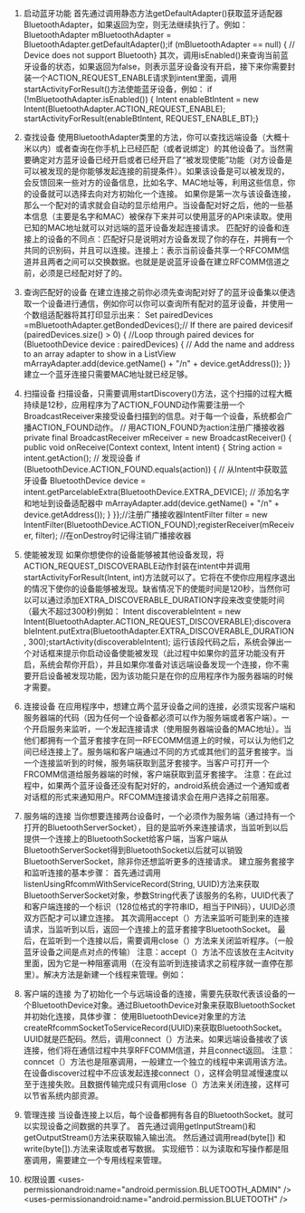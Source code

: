 1. 启动蓝牙功能
首先通过调用静态方法getDefaultAdapter()获取蓝牙适配器BluetoothAdapter，如果返回为空，则无法继续执行了。例如：
BluetoothAdapter mBluetoothAdapter = BluetoothAdapter.getDefaultAdapter();if (mBluetoothAdapter == null) {   // Device does not support Bluetooth}
其次，调用isEnabled()来查询当前蓝牙设备的状态，如果返回为false，则表示蓝牙设备没有开启，接下来你需要封装一个ACTION_REQUEST_ENABLE请求到intent里面，调用startActivityForResult()方法使能蓝牙设备，例如：
if (!mBluetoothAdapter.isEnabled()) {    Intent enableBtIntent = new Intent(BluetoothAdapter.ACTION_REQUEST_ENABLE);    startActivityForResult(enableBtIntent, REQUEST_ENABLE_BT);}

2. 查找设备
使用BluetoothAdapter类里的方法，你可以查找远端设备（大概十米以内）或者查询在你手机上已经匹配（或者说绑定）的其他设备了。当然需要确定对方蓝牙设备已经开启或者已经开启了“被发现使能”功能（对方设备是可以被发现的是你能够发起连接的前提条件）。如果该设备是可以被发现的，会反馈回来一些对方的设备信息，比如名字、MAC地址等，利用这些信息，你的设备就可以选择去向对方初始化一个连接。 
如果你是第一次与该设备连接，那么一个配对的请求就会自动的显示给用户。当设备配对好之后，他的一些基本信息（主要是名字和MAC）被保存下来并可以使用蓝牙的API来读取。使用已知的MAC地址就可以对远端的蓝牙设备发起连接请求。 
匹配好的设备和连接上的设备的不同点：匹配好只是说明对方设备发现了你的存在，并拥有一个共同的识别码，并且可以连接。连接上：表示当前设备共享一个RFCOMM信道并且两者之间可以交换数据。也就是是说蓝牙设备在建立RFCOMM信道之前，必须是已经配对好了的。

3. 查询匹配好的设备
在建立连接之前你必须先查询配对好了的蓝牙设备集以便选取一个设备进行通信，例如你可以你可以查询所有配对的蓝牙设备，并使用一个数组适配器将其打印显示出来：
Set<BluetoothDevice> pairedDevices =mBluetoothAdapter.getBondedDevices();// If there are paired devicesif (pairedDevices.size() > 0) {    //Loop through paired devices    for (BluetoothDevice device : pairedDevices) {        // Add the name and address to an array adapter to show in a ListView        mArrayAdapter.add(device.getName() + "/n" + device.getAddress());    }}
建立一个蓝牙连接只需要MAC地址就已经足够。

4. 扫描设备
扫描设备，只需要调用startDiscovery()方法，这个扫描的过程大概持续是12秒，应用程序为了ACTION_FOUND动作需要注册一个BroadcastReceiver来接受设备扫描到的信息。对于每一个设备，系统都会广播ACTION_FOUND动作。
// 用ACTION_FOUND为action注册广播接收器private final BroadcastReceiver mReceiver = new BroadcastReceiver() {    public void onReceive(Context context, Intent intent) {        String action = intent.getAction();        // 发现设备        if (BluetoothDevice.ACTION_FOUND.equals(action)) {        // 从Intent中获取蓝牙设备        BluetoothDevice device = intent.getParcelableExtra(BluetoothDevice.EXTRA_DEVICE);        // 添加名字和地址到设备适配器中        mArrayAdapter.add(device.getName() + "/n" + device.getAddress());        }    }};//注册广播接收器IntentFilter filter = new IntentFilter(BluetoothDevice.ACTION_FOUND);registerReceiver(mReceiver, filter); //在onDestroy时记得注销广播接收器

5. 使能被发现
如果你想使你的设备能够被其他设备发现，将ACTION_REQUEST_DISCOVERABLE动作封装在intent中并调用startActivityForResult(Intent, int)方法就可以了。它将在不使你应用程序退出的情况下使你的设备能够被发现。缺省情况下的使能时间是120秒，当然你可以可以通过添加EXTRA_DISCOVERABLE_DURATION字段来改变使能时间（最大不超过300秒)例如：
Intent discoverableIntent = new Intent(BluetoothAdapter.ACTION_REQUEST_DISCOVERABLE);discoverableIntent.putExtra(BluetoothAdapter.EXTRA_DISCOVERABLE_DURATION, 300);startActivity(discoverableIntent);
运行该段代码之后，系统会弹出一个对话框来提示你启动设备使能被发现（此过程中如果你的蓝牙功能没有开启，系统会帮你开启），并且如果你准备对该远端设备发现一个连接，你不需要开启设备被发现功能，因为该功能只是在你的应用程序作为服务器端的时候才需要。

6. 连接设备
在应用程序中，想建立两个蓝牙设备之间的连接，必须实现客户端和服务器端的代码（因为任何一个设备都必须可以作为服务端或者客户端）。一个开启服务来监听，一个发起连接请求（使用服务器端设备的MAC地址）。当他们都拥有一个蓝牙套接字在同一RFECOMM信道上的时候，可以认为他们之间已经连接上了。服务端和客户端通过不同的方式或其他们的蓝牙套接字。当一个连接监听到的时候，服务端获取到蓝牙套接字。当客户可打开一个FRCOMM信道给服务器端的时候，客户端获取到蓝牙套接字。 
注意：在此过程中，如果两个蓝牙设备还没有配对好的，android系统会通过一个通知或者对话框的形式来通知用户。RFCOMM连接请求会在用户选择之前阻塞。

7. 服务端的连接
当你想要连接两台设备时，一个必须作为服务端（通过持有一个打开的BluetoothServerSocket），目的是监听外来连接请求，当监听到以后提供一个连接上的BluetoothSocket给客户端，当客户端从BluetoothServerSocket得到BluetoothSocket以后就可以销毁BluetoothServerSocket，除非你还想监听更多的连接请求。 
建立服务套接字和监听连接的基本步骤： 
首先通过调用listenUsingRfcommWithServiceRecord(String, UUID)方法来获取BluetoothServerSocket对象，参数String代表了该服务的名称，UUID代表了和客户端连接的一个标识（128位格式的字符串ID，相当于PIN码），UUID必须双方匹配才可以建立连接。 
其次调用accept（）方法来监听可能到来的连接请求，当监听到以后，返回一个连接上的蓝牙套接字BluetoothSocket。 
最后，在监听到一个连接以后，需要调用close（）方法来关闭监听程序。（一般蓝牙设备之间是点对点的传输） 
注意：accept（）方法不应该放在主Acitvity里面，因为它是一种阻塞调用（在没有监听到连接请求之前程序就一直停在那里）。解决方法是新建一个线程来管理。例如：

8. 客户端的连接
为了初始化一个与远端设备的连接，需要先获取代表该设备的一个BluetoothDevice对象。通过BluetoothDevice对象来获取BluetoothSocket并初始化连接，具体步骤： 
使用BluetoothDevice对象里的方法createRfcommSocketToServiceRecord(UUID)来获取BluetoothSocket。UUID就是匹配码。然后，调用connect（）方法来。如果远端设备接收了该连接，他们将在通信过程中共享RFFCOMM信道，并且connect返回。 
注意：conncet（）方法也是阻塞调用，一般建立一个独立的线程中来调用该方法。在设备discover过程中不应该发起连接connect（），这样会明显减慢速度以至于连接失败。且数据传输完成只有调用close（）方法来关闭连接，这样可以节省系统内部资源。

9. 管理连接
当设备连接上以后，每个设备都拥有各自的BluetoothSocket。就可以实现设备之间数据的共享了。 
首先通过调用getInputStream()和getOutputStream()方法来获取输入输出流。 
然后通过调用read(byte[]) 和write(byte[]).方法来读取或者写数据。 
实现细节：以为读取和写操作都是阻塞调用，需要建立一个专用线程来管理。

10. 权限设置
<uses-permissionandroid:name="android.permission.BLUETOOTH_ADMIN" /><uses-permissionandroid:name="android.permission.BLUETOOTH" />

